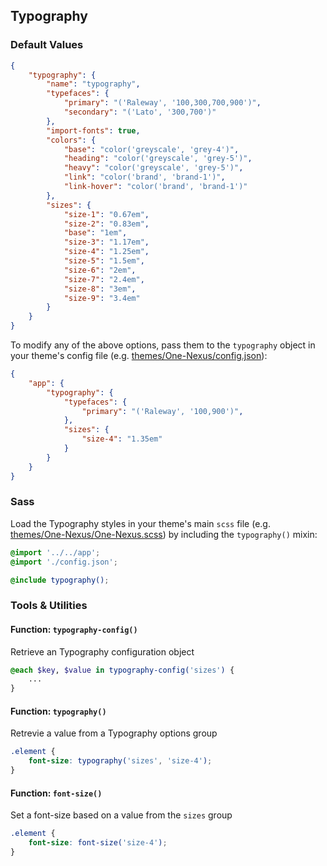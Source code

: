 ## Typography

### Default Values

```json
{
    "typography": {
        "name": "typography",
        "typefaces": {
            "primary": "('Raleway', '100,300,700,900')",
            "secondary": "('Lato', '300,700')"
        },
        "import-fonts": true,
        "colors": {
            "base": "color('greyscale', 'grey-4')",
            "heading": "color('greyscale', 'grey-5')",
            "heavy": "color('greyscale', 'grey-5')",
            "link": "color('brand', 'brand-1')",
            "link-hover": "color('brand', 'brand-1')"
        },
        "sizes": {
            "size-1": "0.67em",
            "size-2": "0.83em",
            "base": "1em",
            "size-3": "1.17em",
            "size-4": "1.25em",
            "size-5": "1.5em",
            "size-6": "2em",
            "size-7": "2.4em",
            "size-8": "3em",
            "size-9": "3.4em"
        }
    }
}
```

To modify any of the above options, pass them to the `typography` object in your theme's config file (e.g. [themes/One-Nexus/config.json](../../../themes/One-Nexus/config.json)):

```json
{
    "app": {
        "typography": {
            "typefaces": {
                "primary": "('Raleway', '100,900')",
            },
            "sizes": {
                "size-4": "1.35em"
            }
        }
    }
}
```

### Sass

Load the Typography styles in your theme's main `scss` file (e.g. [themes/One-Nexus/One-Nexus.scss](../../../themes/One-Nexus/One-Nexus.scss)) by including the `typography()` mixin:

```scss
@import '../../app';
@import './config.json';

@include typography();
```

### Tools & Utilities

#### Function: `typography-config()`

Retrieve an Typography configuration object

```scss
@each $key, $value in typography-config('sizes') {
    ...
}
```

#### Function: `typography()`

Retrevie a value from a Typography options group

```scss
.element {
    font-size: typography('sizes', 'size-4');
}
```

#### Function: `font-size()`

Set a font-size based on a value from the `sizes` group

```scss
.element {
    font-size: font-size('size-4');
}
```